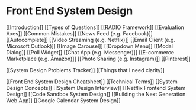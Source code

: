 # Front End System Design

[[Introduction]]
[[Types of Questions]]
[[RADIO Framework]]
[[Evaluation Axes]]
[[Common Mistakes]]
[[News Feed (e.g. Facebook)]]
[[Autocomplete]]
[[Video Streaming (e.g. Netflix)]]
[[Email Client (e.g. Microsoft Outlook)]]
[[Image Carousel]]
[[Dropdown Menu]]
[[Modal Dialog]]
[[Poll Widget]]
[[Chat App (e.g. Messenger)]]
[[E-commerce Marketplace (e.g. Amazon)]]
[[Photo Sharing (e.g. Instagram)]]
[[Pinterest]]

[[System Design Problems Tracker]]
[[Things that I need clarity]]


[[Front End System Design Cheatsheet]]
[[Technical Terms]]
[[System Design Concepts]]
[[System Design Interview]]
[[Netflix Frontend System Design]]
[[Code Sandbox System Design]]
[[Building the Next Generation Web App]]
[[Google Calendar System Design]]